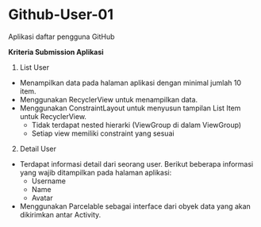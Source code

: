 # Github-User-01
Aplikasi daftar pengguna GitHub

**Kriteria Submission Aplikasi**
1. List User  
* Menampilkan data pada halaman aplikasi dengan minimal jumlah 10 item.  
* Menggunakan RecyclerView untuk menampilkan data.  
* Menggunakan ConstraintLayout untuk menyusun tampilan List Item untuk RecyclerView.  
  * Tidak terdapat nested hierarki (ViewGroup di dalam ViewGroup)  
  * Setiap view memiliki constraint yang sesuai  
2. Detail User  
* Terdapat informasi detail dari seorang user. Berikut beberapa informasi yang wajib ditampilkan pada halaman aplikasi:
  * Username
  * Name
  * Avatar
* Menggunakan Parcelable sebagai interface dari obyek data yang akan dikirimkan antar Activity.

